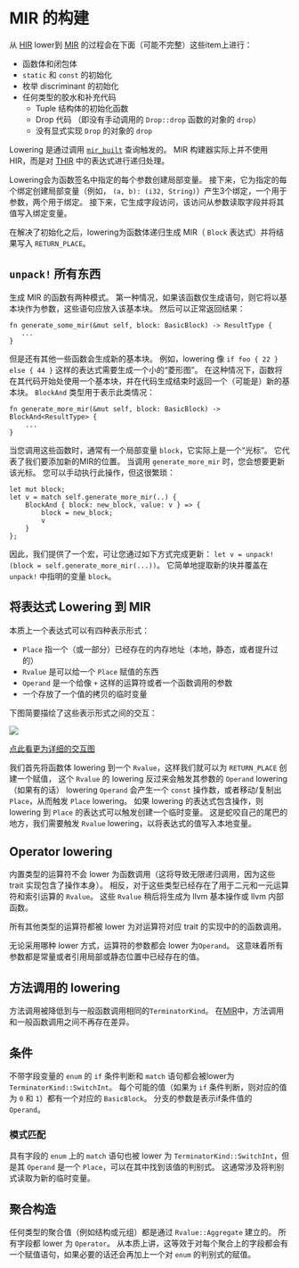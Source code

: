 # MIR 的构建

从 [HIR] lower到 [MIR] 的过程会在下面（可能不完整）这些item上进行：

* 函数体和闭包体
* `static` 和 `const` 的初始化
* 枚举 discriminant 的初始化
* 任何类型的胶水和补充代码
    * Tuple 结构体的初始化函数
    * Drop 代码 （即没有手动调用的 `Drop::drop` 函数的对象的 `drop`）
    * 没有显式实现 `Drop` 的对象的 `drop`

Lowering 是通过调用 [`mir_built`] 查询触发的。
MIR 构建器实际上并不使用 HIR，而是对 [THIR] 中的表达式进行递归处理。

Lowering会为函数签名中指定的每个参数创建局部变量。
接下来，它为指定的每个绑定创建局部变量（例如， `(a, b): (i32, String)`）产生3个绑定，一个用于参数，两个用于绑定。
接下来，它生成字段访问，该访问从参数读取字段并将其值写入绑定变量。

在解决了初始化之后，lowering为函数体递归生成 MIR（ `Block` 表达式）并将结果写入 `RETURN_PLACE`。

## `unpack!` 所有东西

生成 MIR 的函数有两种模式。
第一种情况，如果该函数仅生成语句，则它将以基本块作为参数，这些语句应放入该基本块。
然后可以正常返回结果：

```rust,ignore
fn generate_some_mir(&mut self, block: BasicBlock) -> ResultType {
   ...
}
```

但是还有其他一些函数会生成新的基本块。
例如，lowering 像 `if foo { 22 } else { 44 }` 这样的表达式需要生成一个小的“菱形图”。
在这种情况下，函数将在其代码开始处使用一个基本块，并在代码生成结束时返回一个（可能是）新的基本块。
`BlockAnd` 类型用于表示此类情况：

```rust,ignore
fn generate_more_mir(&mut self, block: BasicBlock) -> BlockAnd<ResultType> {
    ...
}
```

当您调用这些函数时，通常有一个局部变量 `block`，它实际上是一个“光标”。 它代表了我们要添加新的MIR的位置。
当调用 `generate_more_mir` 时，您会想要更新该光标。
您可以手动执行此操作，但这很繁琐：

```rust,ignore
let mut block;
let v = match self.generate_more_mir(..) {
    BlockAnd { block: new_block, value: v } => {
        block = new_block;
        v
    }
};
```

因此，我们提供了一个宏，可让您通过如下方式完成更新：
`let v = unpack!(block = self.generate_more_mir(...))`。
它简单地提取新的块并覆盖在 `unpack!` 中指明的变量 `block`。

## 将表达式 Lowering 到 MIR

本质上一个表达式可以有四种表示形式：

* `Place` 指一个（或一部分）已经存在的内存地址（本地，静态，或者提升过的）
* `Rvalue` 是可以给一个 `Place` 赋值的东西
* `Operand` 是一个给像 `+` 这样的运算符或者一个函数调用的参数
* 一个存放了一个值的拷贝的临时变量

下图简要描绘了这些表示形式之间的交互：

<img src="https://raw.githubusercontent.com/rust-lang/rustc-dev-guide/master/src/mir/mir_overview.svg">

[点此看更为详细的交互图](https://raw.githubusercontent.com/rust-lang/rustc-dev-guide/9a676ee3a4bc9d8d054efd1ff57fc15ce19c00bd/src/mir/mir_detailed.svg)

我们首先将函数体 lowering 到一个 `Rvalue`，这样我们就可以为 `RETURN_PLACE` 创建一个赋值，
这个 `Rvalue` 的 lowering 反过来会触发其参数的 `Operand` lowering（如果有的话）
lowering `Operand` 会产生一个 `const` 操作数，或者移动/复制出 `Place`，从而触发 `Place` lowering。
如果 lowering 的表达式包含操作，则 lowering 到 `Place` 的表达式可以触发创建一个临时变量。
这是蛇咬自己的尾巴的地方，我们需要触发 `Rvalue` lowering，以将表达式的值写入本地变量。

## Operator lowering

内置类型的运算符不会 lower 为函数调用（这将导致无限递归调用，因为这些 trait 实现包含了操作本身）。
相反，对于这些类型已经存在了用于二元和一元运算符和索引运算的 `Rvalue`。
这些 `Rvalue` 稍后将生成为 llvm 基本操作或 llvm 内部函数。

所有其他类型的运算符都被 lower 为对运算符对应 trait 的实现中的的函数调用。

无论采用哪种 lower 方式，运算符的参数都会 lower 为`Operand`。
这意味着所有参数都是常量或者引用局部或静态位置中已经存在的值。

## 方法调用的 lowering

方法调用被降低到与一般函数调用相同的`TerminatorKind`。
在[MIR]中，方法调用和一般函数调用之间不再存在差异。

## 条件

不带字段变量的 `enum` 的 `if` 条件判断和 `match` 语句都会被lower为 `TerminatorKind::SwitchInt`。
每个可能的值（如果为 `if` 条件判断，则对应的值为 `0` 和 `1`）都有一个对应的 `BasicBlock`。
分支的参数是表示if条件值的 `Operand`。

### 模式匹配

具有字段的 `enum` 上的 `match` 语句也被 lower 为 `TerminatorKind::SwitchInt`，但是其 `Operand` 是一个 `Place`，可以在其中找到该值的判别式。
这通常涉及将判别式读取为新的临时变量。

## 聚合构造

任何类型的聚合值（例如结构或元组）都是通过 `Rvalue::Aggregate` 建立的。
所有字段都 lower 为 `Operator`。
从本质上讲，这等效于对每个聚合上的字段都会有一个赋值语句，如果必要的话还会再加上一个对 `enum` 的判别式的赋值。

[MIR]: ./index.html
[HIR]: ../hir.html
[THIR]: https://doc.rust-lang.org/nightly/nightly-rustc/rustc_mir_build/thir/index.html

[MIR]: ./index.html
[HIR]: ../hir.html
[THIR]: https://doc.rust-lang.org/nightly/nightly-rustc/rustc_mir_build/thir/index.html

[`rustc_mir_build::thir::cx::expr`]: https://doc.rust-lang.org/nightly/nightly-rustc/rustc_mir_build/thir/cx/expr/index.html
[`mir_built`]: https://doc.rust-lang.org/nightly/nightly-rustc/rustc_mir_build/build/fn.mir_built.html
